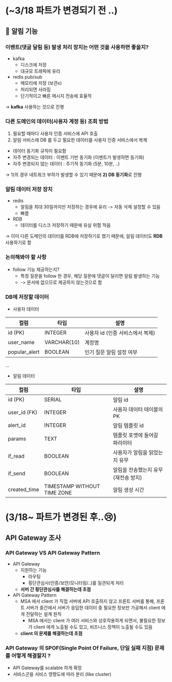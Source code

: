 # (~3/18 파트가 변경되기 전 ..)
## 🔔 알림 기능
### 이벤트(댓글 달림 등) 발생 처리 장치는 어떤 것을 사용하면 좋을지?
- kafka
  - 디스크에 저장
  - 대규모 트래픽에 유리
- redis pub/sub
  - 메모리에 저장 (보관x)
  - 처리되면 사라짐
  - 단기적이고 빠른 메시지 전송에 효율적

→ **kafka** 사용하는 것으로 진행
### 다른 도메인의 데이터(사용자 계정 등) 조회 방법
1) 필요할 때마다 사용자 인증 서비스에 API 호출 
2) 알림 서비스에 DB 를 두고 필요한 데이터를 사용자 인증 서비스에서 복제
  - 데이터 동기화 규칙이 필요함 
  - 자주 변경되는 데이터 : 이벤트 기반 동기화 (이벤트가 발생하면 동기화)
  - 자주 변경되지 않는 데이터 : 주기적 동기화 (5분, 10분, ..)
  
→ 1)의 경우 네트워크 부하가 발생할 수 있기 때문에 **2) DB 동기화**로 진행
### 알림 데이터 저장 장치
- redis
  - 알림을 최대 30일까지만 저장하는 경우에 유리 -> 자동 삭제 설정할 수 있음
  - 빠름 
- RDB
  - 데이터를 디스크 저장하기 때문에 유실 위험 적음

→ 이미 다른 도메인의 데이터를 RDB에 저장하기로 했기 때문에, 알림 데이터도 **RDB** 사용하기로 함
### 논의해봐야 할 사항
- follow 기능 제공하는지? 
  - 특정 질문을 follow 한 경우, 해당 질문에 댓글이 달리면 알림 발생하는 기능
  - -> 문서에 없으므로 제공하지 않는것으로 함
### DB에 저장할 데이터
- 사용자 데이터 

| 컬럼     | 타입 | 설명         |
|----------|------|--------------|
| id (PK)  | INTEGER   | 사용자 id (인증 서비스에서 복제)       |
| user_name | VARCHAR(10) | 계정명 |
| popular_alert | BOOLEAN | 인기 질문 알림 설정 여부 |
...

- 알림 데이터 

| 컬럼     | 타입 | 설명         |
|----------|------|--------------|
| id (PK)  | SERIAL   | 알림 id       |
| user_id (FK)   | INTEGER   |   사용자 데이터 테이블의 PK   |
| alert_id   | INTEGER   | 알림 템플릿 id       |
| params    | TEXT  | 템플릿 포맷에 들어갈 파라미터 |
| if_read   | BOOLEAN | 사용자가 알림을 읽었는지 유무 |
| if_send   | BOOLEAN | 알림을 전송했는지 유무(재전송 방지) |
| created_time | TIMESTAMP WITHOUT TIME ZONE | 알림 생성 시간 |

# (3/18~ 파트가 변경된 후..😢)
## API Gateway 조사
### API Gateway VS API Gateway Pattern
- API Gateway
  - 지원하는 기능
    - 라우팅
    - 횡단관심사(인증/보안/모니터링/..)를 일관되게 처리
  - **서버 간 횡단관심사를 해결하는데 초점**
- API Gateway Pattern
  - MSA 에서 client 가 직접 서버에 API 호출하지 않고 프론트 서버를 통해, 프론트 서버가 중간에서 서버가 응답한 데이터 중 필요한 정보만 가공해서 client 에게 전달하는 설계 원칙
    - MSA 에서는 client 가 여러 서비스와 상호작용하게 되면서, 불필요한 정보가 client 에게 노출될 수도 있고, 비즈니스 정책이 노출될 수도 있음
  - **client 의 문제를 해결하는데 초점**
### API Gateway 의 SPOF(Single Point Of Failure, 단일 실패 지점) 문제를 어떻게 해결할지 ? 
- API Gateway를 scalable 하게 확장
- 서비스군을 서비스 영향도에 따라 분리 (like cluster)